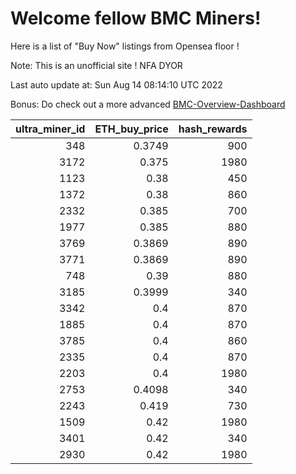 # Welcome fellow BMC Miners!
Here is a list of "Buy Now" listings from Opensea floor !

Note: This is an unofficial site ! NFA DYOR

Last auto update at: Sun Aug 14 08:14:10 UTC 2022

Bonus: Do check out a more advanced [BMC-Overview-Dashboard](https://dune.com/defifunk/BMC-Overview-Dashboard)


|   ultra_miner_id |   ETH_buy_price |   hash_rewards |
|-----------------:|----------------:|---------------:|
|              348 |          0.3749 |            900 |
|             3172 |          0.375  |           1980 |
|             1123 |          0.38   |            450 |
|             1372 |          0.38   |            860 |
|             2332 |          0.385  |            700 |
|             1977 |          0.385  |            880 |
|             3769 |          0.3869 |            890 |
|             3771 |          0.3869 |            890 |
|              748 |          0.39   |            880 |
|             3185 |          0.3999 |            340 |
|             3342 |          0.4    |            870 |
|             1885 |          0.4    |            870 |
|             3785 |          0.4    |            860 |
|             2335 |          0.4    |            870 |
|             2203 |          0.4    |           1980 |
|             2753 |          0.4098 |            340 |
|             2243 |          0.419  |            730 |
|             1509 |          0.42   |           1980 |
|             3401 |          0.42   |            340 |
|             2930 |          0.42   |           1980 |